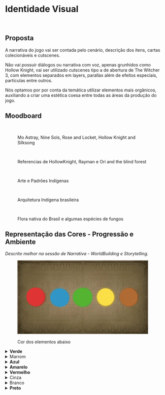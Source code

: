 # Identidade Visual

<figure><img src="../.gitbook/assets/MenuSemLogo.gif" alt=""><figcaption></figcaption></figure>

## Proposta

A narrativa do jogo vai ser contada pelo cenário, descrição dos itens, cartas colecionáveis e cutscenes.

Não vai possuir diálogos ou narrativa com voz, apenas grunhidos como Hollow Knight, vai ser utilizado cutscenes tipo a de abertura de The Witcher 3, com elementos separados em layers, parallax além de efeitos especiais, partículas entre outros.

Nós optamos por por conta da temática utilizar elementos mais orgânicos, auxiliando a criar uma estética coesa entre todas as áreas da produção do jogo.

## Moodboard

<figure><img src="../.gitbook/assets/MoodBoard - Pág. 1.jpg" alt=""><figcaption><p>Mo Astray, Nine Sols, Rose and Locket, Hollow Knight and Silksong</p></figcaption></figure>

<figure><img src="../.gitbook/assets/MoodBoard - Pág. 2.jpg" alt=""><figcaption><p>Referencias de HollowKnight, Rayman e Ori and the blind forest</p></figcaption></figure>

<figure><img src="../.gitbook/assets/MoodBoard - Pág. 3.jpg" alt=""><figcaption><p>Arte e Padrões Indígenas</p></figcaption></figure>

<figure><img src="../.gitbook/assets/MoodBoard - Pág. 4.jpg" alt=""><figcaption><p>Arquitetura Indígena brasileira</p></figcaption></figure>

<figure><img src="../.gitbook/assets/MoodBoard - Pág. 5.jpg" alt=""><figcaption><p>Flora nativa do Brasil e algumas espécies de fungos</p></figcaption></figure>

## Representação das Cores - Progressão e Ambiente

_Descrito melhor na sessão de Narrativa - WorldBuilding e Storytelling._

<figure><img src="../.gitbook/assets/Teste de cores (1) (1).jpg" alt=""><figcaption><p>Cor dos elementos abaixo</p></figcaption></figure>

<details>

<summary><strong>Verde</strong></summary>

Representando a natureza, Floresta Densa, Próximo a Fontes de água. Insetos, animais e criaturas relacionadas à região, fungos entre outros. Sinergia com a energia da cor Azul.

**Significado da Cor -** Calma, Umidade, Amizade, Saúde, Tranquilidade. Decisões, pensamento abstrato e criativo, respostas afetivas, e capacidade para conexões emocionais e julgamento social, frescor, esperança, amizade, equilíbrio, ecológico, umidade, primavera, natureza, paz, saúde, ideal, abundância, tranquilidade, suavidade, descanso além de tolerância.

</details>

<details>

<summary>Marrom</summary>

É a cor da terra e da madeira e por isso está também associada à natureza.

**Significado da Cor -** Transmite uma sensação de calma, conforto físico e qualidade. Muitas vezes associado à segurança e prosperidade material, com a aquisição de bens. Segundo a cultura ocidental, o marrom representa a seriedade, maturidade, estabilidade e responsabilidade.

</details>

<details>

<summary><strong>Azul</strong></summary>

Água e ambiente húmido, criaturas e plantas aquáticas, cavernas úmidas, pântanos, fungos etc. Sinergia com o elemento Terra.

**Significado da Cor -** Inspiração, Vastidão, Afeto, Amizade e Confiança. Poder, produtividade, sucesso, sobriedade, sofisticação, inspiração, profundidade, mar, céu, gelo, espaço, verdade, afeto, intelectualidade, serenidade, infinito, meditação, amizade, confiança.

</details>

<details>

<summary><strong>Amarelo</strong></summary>

Vento, regiões altas e montanhosas. Possui sinergia com o com o Vermelho, o elemento do Fogo.

Significado da Cor - A cor amarela desperta frescor, traz leveza, descontração, otimismo. Simboliza criatividade, juventude, sabedoria, conhecimento, relaxamento, alegria, felicidade, idealismo, imaginação, esperança, claridade, verão e perigo.

</details>

<details>

<summary><strong>Vermelho</strong></summary>

Fogo, Regiões, Vulcões, Desertos e ambientes artificiais, tomados por máquinas, destruição e caos. Sinergia com a energia Amarela.

**Significado da Cor -** Energia, Dinamismo, Ação, Emoção e Intensidade. Pecado da carne, paixão, sedução, transgressão, guerra, perigo, fogo, sol, dinamismo, força, energia, revolta, coragem, barbarismo, intensidade, vigor, violência, excitação, ação, agressividade, estímulo a se alimentar (fogo tem que queimar alguma coisa, e as máquinas se alimentam da natureza, fogo, a queima).

</details>

<details>

<summary>Cinza</summary>

Representando o Artificial, Plástico, Metal, Cimento, as Máquinas, o que dilui o preto da morte, tirando sua essência, deixando impuro, não natural além de passar a sensação de algo monótono.

**Significado da Cor -** Neutralidade, pó, chuva, máquinas, tédio, tristeza, decadência, velhice, desânimo, sabedoria, passado, elegância, sutileza.

</details>

<details>

<summary>Branco</summary>

Representa a entidade da Vida;

**Significado da Cor -** Neutralidade, pureza, vida, limpeza, castidade, liberdade, criatividade, infância, harmonia, divindade e paz.

</details>

<details>

<summary><strong>Preto</strong></summary>

Representando a entidade da Morte, o que o artificial solta, piche, óleo, resultado da queima da natureza resultando no preto e cinza, concreto, o que movimenta as Máquinas Autônomas, destruição. Sinergia com o Branco.

**Significado da Cor -** Enterro, funeral, noite, coisas obscuras, fim, mal, miséria, temor. Entretanto também está associado a sofisticação e requinte (as máquinas, tecnologia no caso).

</details>
